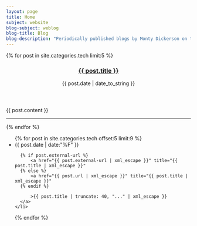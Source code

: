 ```yaml
---
layout: page
title: Home
subject: website
blog-subject: weblog
blog-title: Blog
blog-description: "Periodically published blogs by Monty Dickerson on technical or professional topics."
---
```


<section class="posts">
  {% for post in site.categories.tech limit:5 %}
  <article class="post">
    <header>
      <h1 class="post-title">
        <a href="{{ post.url }}">
          {{ post.title }}
        </a>
      </h1>
      <span class="post-date">{{ post.date | date_to_string }}</span>
    </header>
    {{ post.content }}
  </article>
  <hr/>
  {% endfor %}
</section>

<section id="archive">
  <ul class="past">
  {% for post in site.categories.tech offset:5 limit:9 %}
    <li>
      <time>{{ post.date | date:"%F" }}</time>

      {% if post.external-url %}
          <a href="{{ post.external-url | xml_escape }}" title="{{ post.title | xml_escape }}"
      {% else %}
          <a href="{{ post.url | xml_escape }}" title="{{ post.title | xml_escape }}"
      {% endif %}

          >{{ post.title | truncate: 40, "..." | xml_escape }}
      </a>
    </li>
  {% endfor %}
  </ul>
</section>
